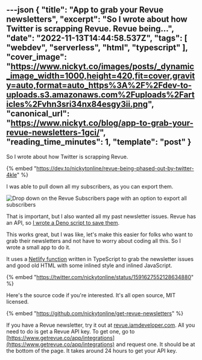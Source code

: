 ---json
{
  "title": "App to grab your Revue newsletters",
  "excerpt": "So I wrote about how Twitter is scrapping Revue.                                         Revue being...",
  "date": "2022-11-13T14:44:58.537Z",
  "tags": [
    "webdev",
    "serverless",
    "html",
    "typescript"
  ],
  "cover_image": "https://www.nickyt.co/images/posts/_dynamic_image_width=1000,height=420,fit=cover,gravity=auto,format=auto_https%3A%2F%2Fdev-to-uploads.s3.amazonaws.com%2Fuploads%2Farticles%2Fvhn3sri34nx84esgy3ii.png",
  "canonical_url": "https://www.nickyt.co/blog/app-to-grab-your-revue-newsletters-1gci/",
  "reading_time_minutes": 1,
  "template": "post"
}
---

So I wrote about how Twitter is scrapping Revue.

{% embed "https://dev.to/nickytonline/revue-being-phased-out-by-twitter-4kle" %}

I was able to pull down all my subscribers, as you can export them.

![Drop down on the Revue Subscribers page with an option to export all subscribers](https://www.nickyt.co/images/posts/_uploads_articles_rmqf3723msiuv81ykoun.png)

That is important, but I also wanted all my past newsletter issues. Revue has an API, so [I wrote a Deno script to save them](https://gist.github.com/nickytonline/102bb45e625db6b9ae0157e293cfb0a3).

This works great, but I was like, let's make this easier for folks who want to grab their newsletters and not have to worry about coding all this. So I wrote a small app to do it.

It uses a [Netlify function](https://www.netlify.com/products/functions/) written in TypeScript to grab the newsletter issues and good old HTML with some inlined style and inlined JavaScript.

{% embed "https://twitter.com/nickytonline/status/1591627552128634880" %}

Here's the source code if you're interested. It's all open source, MIT licensed.

{% embed "https://github.com/nickytonline/get-revue-newsletters" %}

If you have a Revue newsletter, try it out at [revue.iamdeveloper.com](https://revue.iamdeveloper.com). All you need to do is get a Revue API key. To get one, go to [https://www.getrevue.co/app/integrations](https://www.getrevue.co/app/integrations) and request one. It should be at the bottom of the page. It takes around 24 hours to get your API key.
